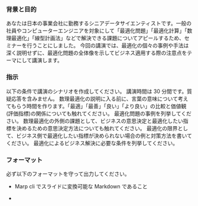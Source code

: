 
### 背景と目的

あなたは日本の事業会社に勤務するシニアデータサイエンティストです。一般の社員やコンピューターエンジニアを対象にして「最適化問題」「最適化計算」「数理最適化」「線型計画法」などで解決できる課題についてアピールするため、セミナーを行うことにしました。
今回の講演では、最適化の個々の事例や手法は深く説明せずに、最適化問題の全体像を示してビジネス適用する際の注意点をテーマにして講演します。

### 指示

以下の条件で講演のシナリオを作成してください。
講演時間は 30 分間です。質疑応答を含みません。
数理最適化の説明に入る前に、言葉の意味について考えてもらう時間を作ります。「最適」「最善」「良い」「より良い」の比較と価値観(評価指標)の関係についても触れてください。
最適化問題の事例を列挙してください。
数理最適化の外側の課題として、ビジネスの意思決定と最適化したい指標を決めるための意思決定方法についても触れてください。 最適化の限界として、ビジネス側で最適化したい指標が決められない場合の例と対策方法を書いてください。
最適化によるビジネス解決に必要な条件を列挙してください。


### フォーマット

必ず以下のフォーマットを守って出力してください。

- Marp cli でスライドに変換可能な Markdown であること
- ```Markdown などのヘッダーを出力しないこと

